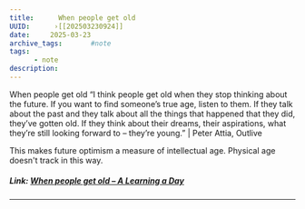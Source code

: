 ```yaml
---
title:      When people get old 
UUID:      ›[[202503230924]] 
date:     2025-03-23
archive_tags:       #note 
tags:       
      - note
description: 
---
```

When people get old
“I think people get old when they stop thinking about the future. If
you want to find someoneʼs true age, listen to them. If they talk about
the past and they talk about all the things that happened that they
did, theyʼve gotten old. If they think about their dreams, their
aspirations, what theyʼre still looking forward to – theyʼre young.ˮ | Peter Attia, Outlive  

This makes future optimism a measure of intellectual age. Physical age doesn't track in this way.     

##### Link: [When people get old – A Learning a Day](https://alearningaday.blog/2025/03/22/when-people-get-old/)

----------------------------------
<!--
## Tags:

## Source: [When people get old – A Learning a Day](https://alearningaday.blog/2025/03/22/when-people-get-old/)

## See Also




-->

